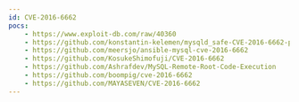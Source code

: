 ```yaml
---
id: CVE-2016-6662
pocs: 
    - https://www.exploit-db.com/raw/40360
    - https://github.com/konstantin-kelemen/mysqld_safe-CVE-2016-6662-patch
    - https://github.com/meersjo/ansible-mysql-cve-2016-6662
    - https://github.com/KosukeShimofuji/CVE-2016-6662
    - https://github.com/Ashrafdev/MySQL-Remote-Root-Code-Execution
    - https://github.com/boompig/cve-2016-6662
    - https://github.com/MAYASEVEN/CVE-2016-6662
---
```

